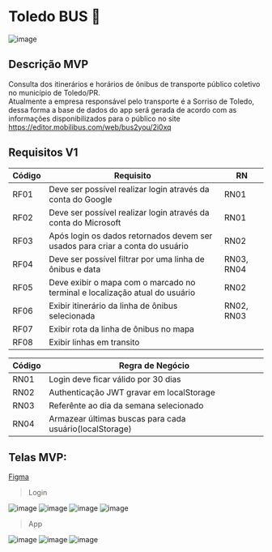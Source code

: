 #  Toledo BUS 🚌

![image](https://user-images.githubusercontent.com/30730216/218342597-d60344d7-395a-47e1-b6bf-727205346257.png)

## Descrição MVP

Consulta dos itinerários e horários de ônibus de transporte público coletivo no município de Toledo/PR.<br>
Atualmente a empresa responsável pelo transporte é a Sorriso de Toledo, dessa forma a base de dados do app será gerada de acordo com as informações disponibilizados para o público no site https://editor.mobilibus.com/web/bus2you/2i0xq

## Requisitos V1 

Código | Requisito | RN
--- | --- | --- |
RF01 | Deve ser possível realizar login através da conta do Google | RN01 |
RF02 | Deve ser possível realizar login através da conta do Microsoft | RN01 |
RF03 | Após login os dados retornados devem ser usados para criar a conta do usuário | RN02 |
RF04 | Deve ser possível filtrar por uma linha de ônibus e data | RN03, RN04 |
RF05 | Deve exibir o mapa com o marcado no terminal e localização atual do usuário | RN02 |
RF06 | Exibir itinerário da linha de ônibus selecionada | RN02, RN03 |
RF07 | Exibir rota da linha de ônibus no mapa |  |
RF08 | Exibir linhas em transito |  |

Código | Regra de Negócio
--- | --- |
RN01 | Login deve ficar válido por 30 dias |
RN02 | Authenticação JWT gravar em localStorage |
RN03 | Referênte ao dia da semana selecionado |
RN04 | Armazear últimas buscas para cada usuário(localStorage) |


## Telas MVP: 

 [Figma](https://www.figma.com/file/D43gOVmoUQduwvA2CXaH3z/Toledo-BUS)

> Login

![image](https://user-images.githubusercontent.com/30730216/218601012-e94adc6b-48fa-4fad-862c-72264a01a70a.png)
![image](https://user-images.githubusercontent.com/30730216/218600995-0a26d12e-6ae5-46cc-9fea-03b7e8b5e52c.png)
![image](https://user-images.githubusercontent.com/30730216/218600982-5da3d70c-e4aa-4425-bb38-8e2a84060fb4.png)
![image](https://user-images.githubusercontent.com/30730216/218600974-c3774f82-2e66-40da-8743-5758465d4ad0.png)

> App

![image](https://user-images.githubusercontent.com/30730216/218795642-29ad10f6-e5bd-4345-b2fb-8b9840a384a4.png)
![image](https://user-images.githubusercontent.com/30730216/218602396-2ef500cf-b858-45ec-844c-9e94f0a4e6b0.png)
![image](https://user-images.githubusercontent.com/30730216/218602466-4106eaa0-a853-4731-aa96-580aa6a4c969.png)
